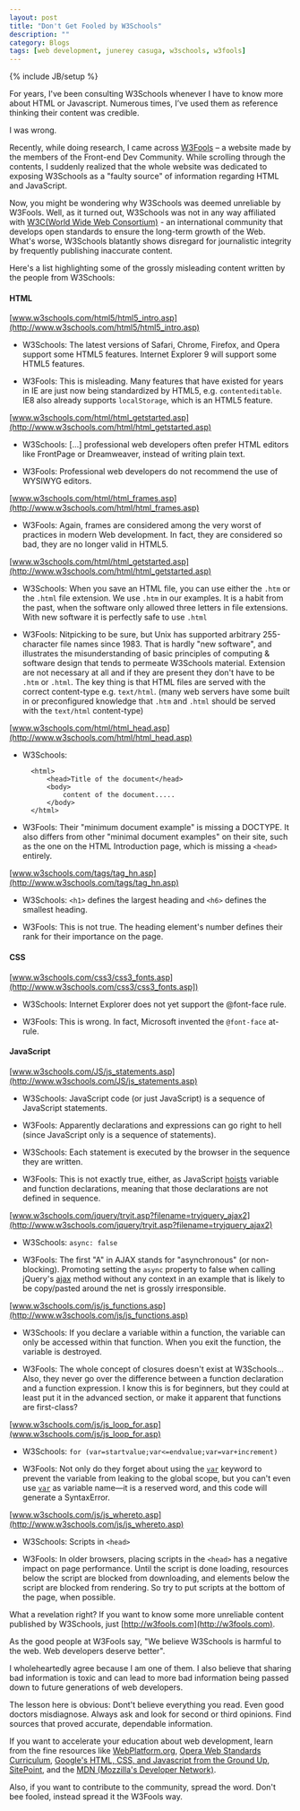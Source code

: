 ```yaml
---
layout: post
title: "Don't Get Fooled by W3Schools"
description: ""
category: Blogs
tags: [web development, junerey casuga, w3schools, w3fools]
---
```

{% include JB/setup %}

For years, I've been consulting W3Schools whenever I have to know more about HTML or Javascript. Numerous times, I’ve used them as reference thinking their content was credible.

I was wrong.

Recently, while doing research, I came across [W3Fools](http://w3fools.com) – a website made by the members of the Front-end Dev Community. While scrolling through the contents, I suddenly realized that the whole website was dedicated to exposing W3Schools as a "faulty source" of information regarding HTML and JavaScript.

Now, you might be wondering why W3Schools was deemed unreliable by W3Fools. Well, as it turned out, W3Schools was not in any way affiliated with [W3C(World Wide Web Consortium)](http://w3c.org) - an international community that develops open standards to ensure the long-term growth of the Web. What's worse, W3Schools blatantly shows disregard for journalistic integrity by frequently publishing inaccurate content.

Here's a list highlighting some of the grossly misleading content written by the people from W3Schools:


#### HTML

[www.w3schools.com/html5/html5_intro.asp](http://www.w3schools.com/html5/html5_intro.asp)

* W3Schools: The latest versions of Safari, Chrome, Firefox, and Opera support some HTML5 features. Internet Explorer 9 will support some HTML5 features.

* W3Fools: This is misleading. Many features that have existed for years in IE are just now being standardized by HTML5, e.g. `contenteditable`. IE8 also already supports `localStorage`, which is an HTML5 feature.

[www.w3schools.com/html/html_getstarted.asp](http://www.w3schools.com/html/html_getstarted.asp)

* W3Schools: [...] professional web developers often prefer HTML editors like FrontPage or Dreamweaver, instead of writing plain text.

* W3Fools: Professional web developers do not recommend the use of WYSIWYG editors.

[www.w3schools.com/html/html_frames.asp](http://www.w3schools.com/html/html_frames.asp)

* W3Fools: Again, frames are considered among the very worst of practices in modern Web development. In fact, they are considered so bad, they are no longer valid in HTML5.

[www.w3schools.com/html/html_getstarted.asp](http://www.w3schools.com/html/html_getstarted.asp)

* W3Schools: When you save an HTML file, you can use either the `.htm` or the `.html` file extension. We use `.htm` in our examples. It is a habit from the past, when the software only allowed three letters in file extensions. With new software it is perfectly safe to use `.html`

* W3Fools: Nitpicking to be sure, but Unix has supported arbitrary 255-character file names since 1983. That is hardly "new software", and illustrates the misunderstanding of basic principles of computing & software design that tends to permeate W3Schools material.
Extension are not necessary at all and if they are present they don't have to be `.htm` or `.html`. The key thing is that HTML files are served with the correct content-type e.g. `text/html`. (many web servers have some built in or preconfigured knowledge that `.htm` and `.html` should be served with the `text/html` content-type)

[www.w3schools.com/html/html_head.asp](http://www.w3schools.com/html/html_head.asp)

* W3Schools:

		<html>
			<head>Title of the document</head>
			<body>
				content of the document.....
			</body>
		</html>

* W3Fools: Their "minimum document example" is missing a DOCTYPE. It also differs from other "minimal document examples" on their site, such as the one on the HTML Introduction page, which is missing a `<head>` entirely.

[www.w3schools.com/tags/tag_hn.asp](http://www.w3schools.com/tags/tag_hn.asp)

* W3Schools: `<h1>` defines the largest heading and `<h6>` defines the smallest heading.

* W3Fools: This is not true. The heading element's number defines their rank for their importance on the page.


#### CSS

[www.w3schools.com/css3/css3_fonts.asp](http://www.w3schools.com/css3/css3_fonts.asp])

* W3Schools: Internet Explorer does not yet support the @font-face rule.

* W3Fools: This is wrong. In fact, Microsoft invented the `@font-face` at-rule.


#### JavaScript

[www.w3schools.com/JS/js_statements.asp](http://www.w3schools.com/JS/js_statements.asp)

* W3Schools: JavaScript code (or just JavaScript) is a sequence of JavaScript statements.

* W3Fools: Apparently declarations and expressions can go right to hell (since JavaScript only is a sequence of statements).


* W3Schools: Each statement is executed by the browser in the sequence they are written.

* W3Fools: This is not exactly true, either, as JavaScript [hoists](https://developer.mozilla.org/en-US/docs/JavaScript/Reference/Scope_Cheatsheet#Hoisting) variable and function declarations, meaning that those declarations are not defined in sequence.

[www.w3schools.com/jquery/tryit.asp?filename=tryjquery_ajax2](http://www.w3schools.com/jquery/tryit.asp?filename=tryjquery_ajax2)

* W3Schools: `async: false`

* W3Fools: The first "A" in AJAX stands for "asynchronous" (or non-blocking). Promoting setting the `async` property to false when calling jQuery's [ajax](http://api.jquery.com/jQuery.ajax/) method without any context in an example that is likely to be copy/pasted around the net is grossly irresponsible.

[www.w3schools.com/js/js_functions.asp](http://www.w3schools.com/js/js_functions.asp)

* W3Schools: If you declare a variable within a function, the variable can only be accessed within that function. When you exit the function, the variable is destroyed.

* W3Fools: The whole concept of closures doesn't exist at W3Schools... Also, they never go over the difference between a function declaration and a function expression. I know this is for beginners, but they could at least put it in the advanced section, or make it apparent that functions are first-class?

[www.w3schools.com/js/js_loop_for.asp](www.w3schools.com/js/js_loop_for.asp)

* W3Schools: `for (var=startvalue;var<=endvalue;var=var+increment)`

* W3Fools: Not only do they forget about using the [`var`](https://developer.mozilla.org/en-US/docs/JavaScript/Reference/Statements/var) keyword to prevent the variable from leaking to the global scope, but you can't even use [`var`](https://developer.mozilla.org/en-US/docs/JavaScript/Reference/Statements/var) as variable name—it is a reserved word, and this code will generate a SyntaxError.

[www.w3schools.com/js/js_whereto.asp](http://www.w3schools.com/js/js_whereto.asp)

* W3Schools: Scripts in `<head>`

* W3Fools: In older browsers, placing scripts in the `<head>` has a negative impact on page performance. Until the script is done loading, resources below the script are blocked from downloading, and elements below the script are blocked from rendering. So try to put scripts at the bottom of the page, when possible.


What a revelation right? If you want to know some more unreliable content published by W3Schools, just [http://w3fools.com](http://w3fools.com).

As the good people at W3Fools say, "We believe W3Schools is harmful to the web. Web developers deserve better".

I wholeheartedly agree because I am one of them. I also believe that sharing bad information is toxic and can lead to more bad information being passed down to future generations of web developers.

The lesson here is obvious: Dont't believe everything you read. Even good doctors misdiagnose. Always ask and look for second or third opinions. Find sources that proved accurate, dependable information.

If you want to accelerate your education about web development, learn from the fine resources like [WebPlatform.org](http://webplatform.org/), [Opera Web Standards Curriculum](http://dev.opera.com/articles/view/1-introduction-to-the-web-standards-cur/#toc), [Google's HTML, CSS, and Javascript from the Ground Up](http://code.google.com/edu/submissions/html-css-javascript/), [SitePoint](http://reference.sitepoint.com/), and the [MDN (Mozzilla's Developer Network)](https://developer.mozilla.org/en-US/docs).

Also, if you want to contribute to the community, spread the word. Don't bee fooled, instead spread it the W3Fools way.